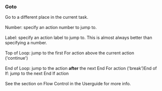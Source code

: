 ### Goto

Go to a different place in the current task.\
\
Number: specify an action number to jump to.\
\
Label: specify an action label to jump to. This is almost always better
than specifying a number.\
\
Top of Loop: jump to the first For action above the current action
(\'continue\')\
\
End of Loop: jump to the action **after** the next End For action
(\'break\')End of If: jump to the next End If action\
\
See the section on Flow Control in the Userguide for more info.
